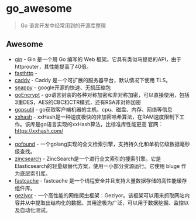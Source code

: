 # go_awesome

> Go 语言开发中经常用到的开源库整理



## Awesome
- [gin](https://github.com/gin-gonic/gin) - Gin 是一个用 Go 编写的 Web 框架。它具有类似马提尼的API，由于httprouter，其性能提高了40倍。
- [fasthttp](https://github.com/valyala/fasthttp) - 
- [caddy](https://github.com/caddyserver/caddy) - Caddy 是一个可扩展的服务器平台，默认情况下使用 TLS。
- [snappy](https://github.com/golang/snappy) - google开源的快速、无损压缩包
- [goEncrypt](https://github.com/wumansgy/goEncrypt) - go语言封装的各种对称加密和非对称加密，可以直接使用，包括3重DES，AES的CBC和CTR模式，还有RSA非对称加密
- [gopsutil](https://github.com/shirou/gopsutil) - go获取客户端机器的主机、cpu、磁盘、内存、网络等信息 
- [xxhash](https://github.com/cespare/xxhash) - xxHash是一种速度极快的非加密哈希算法，在RAM速度限制下工作。该库是go语言实现的xxHash算法，比标准库性能更高 官网：https://xxhash.com/
- 
- [gofound](https://github.com/sea-team/gofound) - 一个golang实现的全文检索引擎，支持持久化和单机亿级数据毫秒级查找。
- [zincsearch](https://github.com/zincsearch/zincsearch) - ZincSearch是一个进行全文索引的搜索引擎。它是Elasticsearch的轻量级替代方案，使用一小部分资源运行。它使用 bluge 作为底层索引库。
- [fastcache](https://github.com/VictoriaMetrics/fastcache) - fastcache 是一个线程安全并且支持大量数据存储的高性能缓存组件库。
- [geziyor](https://github.com/geziyor/geziyor) - 一个高性能的网络爬虫框架：Geziyor。该框架可以用来抓取网站内容并从中提取出结构化的数据。其用途极为广泛，可以用于数据挖掘、监控以及自动化测试。



